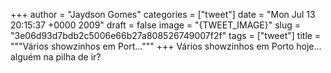 
+++
author = "Jaydson Gomes"
categories = ["tweet"]
date = "Mon Jul 13 20:15:37 +0000 2009"
draft = false
image = "{TWEET_IMAGE}"
slug = "3e06d93d7bdb2c5006e66b27a808526749007f2f"
tags = ["tweet"]
title = """Vários showzinhos em Port..."""
+++
Vários showzinhos em Porto hoje... alguém na pilha de ir?
